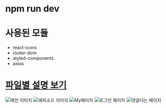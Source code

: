 # npm run dev

# 사용된 모듈

- react-icons
- router-dom
- styled-components
- axios

# [파일별 설명 보기](./content.md)

![메인 이미지](/img/메인.png)
![에피소드 이미지](/img/에피소드.png)
![My페이지](/img/My페이지.png)
![로그인 페이지](/img/로그인페이지.png)
![댓글다는 페이지](/img/댓글%20다는%20페이지.png)
